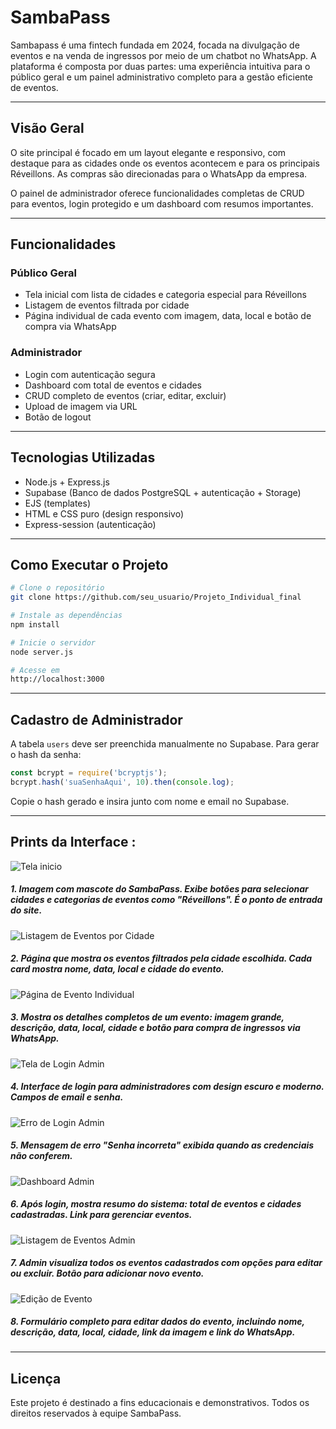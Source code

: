# SambaPass

Sambapass é uma fintech fundada em 2024, focada na divulgação de eventos e na venda de ingressos por meio de um chatbot no WhatsApp. A plataforma é composta por duas partes: uma experiência intuitiva para o público geral e um painel administrativo completo para a gestão eficiente de eventos.

---
## Visão Geral

O site principal é focado em um layout elegante e responsivo, com destaque para as cidades onde os eventos acontecem e para os principais Réveillons. As compras são direcionadas para o WhatsApp da empresa.

O painel de administrador oferece funcionalidades completas de CRUD para eventos, login protegido e um dashboard com resumos importantes.

---

## Funcionalidades

### Público Geral

* Tela inicial com lista de cidades e categoria especial para Réveillons
* Listagem de eventos filtrada por cidade
* Página individual de cada evento com imagem, data, local e botão de compra via WhatsApp

### Administrador

* Login com autenticação segura
* Dashboard com total de eventos e cidades
* CRUD completo de eventos (criar, editar, excluir)
* Upload de imagem via URL
* Botão de logout
---
## Tecnologias Utilizadas

* Node.js + Express.js
* Supabase (Banco de dados PostgreSQL + autenticação + Storage)
* EJS (templates)
* HTML e CSS puro (design responsivo)
* Express-session (autenticação)
---
## Como Executar o Projeto

```bash
# Clone o repositório
git clone https://github.com/seu_usuario/Projeto_Individual_final

# Instale as dependências
npm install

# Inicie o servidor
node server.js

# Acesse em
http://localhost:3000
```
---
## Cadastro de Administrador

A tabela `users` deve ser preenchida manualmente no Supabase. Para gerar o hash da senha:

```js
const bcrypt = require('bcryptjs');
bcrypt.hash('suaSenhaAqui', 10).then(console.log);
```

Copie o hash gerado e insira junto com nome e email no Supabase.

---
## Prints da Interface :
![Tela inicio](assets/print_tela_inicial.png)

##### 1. Imagem com mascote do SambaPass. Exibe botões para selecionar cidades e categorias de eventos como "Réveillons". É o ponto de entrada do site.

![Listagem de Eventos por Cidade](assets/print_tela_eventos.png)

##### 2. Página que mostra os eventos filtrados pela cidade escolhida. Cada card mostra nome, data, local e cidade do evento.

![Página de Evento Individual ](assets/print_eventos_indi.png)
##### 3. Mostra os detalhes completos de um evento: imagem grande, descrição, data, local, cidade e botão para compra de ingressos via WhatsApp.
![Tela de Login Admin](assets/print_login.png)
##### 4. Interface de login para administradores com design escuro e moderno. Campos de email e senha.

![Erro de Login Admin](assets/print_login_incorreto.png)
##### 5. Mensagem de erro "Senha incorreta" exibida quando as credenciais não conferem.
![Dashboard Admin](assets/dashboard_adm.png)
##### 6. Após login, mostra resumo do sistema: total de eventos e cidades cadastradas. Link para gerenciar eventos.
![Listagem de Eventos Admin ](assets/Edição_de_Evento.png)
##### 7. Admin visualiza todos os eventos cadastrados com opções para editar ou excluir. Botão para adicionar novo evento.
![Edição de Evento](assets/Listagem_de_Eventos_Admin.png)
##### 8. Formulário completo para editar dados do evento, incluindo nome, descrição, data, local, cidade, link da imagem e link do WhatsApp.

--- 






## Licença

Este projeto é destinado a fins educacionais e demonstrativos. Todos os direitos reservados à equipe SambaPass.

